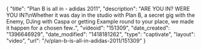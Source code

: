 {
    "title": "Plan B is all in - adidas 2011",
    "description": "ARE YOU IN? WERE YOU IN?\nWhether it was day in the studio with Plan B, a secret gig with the Enemy, DJing with Caspa or getting Example round to your place, we made it happen for a chosen few..",
    "videoid": "151309",
    "date_created": "1396646929",
    "date_modified": "1418181262",
    "type": "captivate",
    "layout": "video",
    "url": "\/v\/plan-b-is-all-in-adidas-2011\/151309"
}